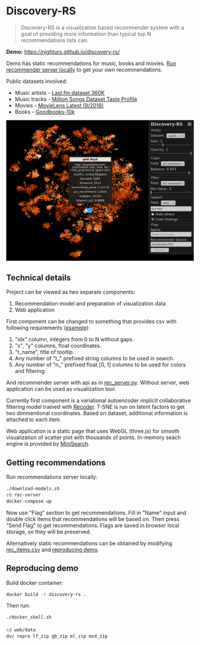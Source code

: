 # Discovery-RS

 > Discovery-RS is a visualization based recommender system with a goal of providing more information than typical top N recommendations lists can.


**Demo:** https://nighturs.github.io/discovery-rs/

Demo has static recommendations for music, books and movies. [Run recommender server locally](#getting-recommendations) to get your own recommendations. 

Public datasets involved:

- Music artists - [Last.fm dataset 360K](http://ocelma.net/MusicRecommendationDataset/lastfm-360K.html)
- Music tracks - [Million Songs Dataset Taste Profile](http://millionsongdataset.com/tasteprofile/)
- Movies - [MovieLens Latest (9/2018)](https://grouplens.org/datasets/movielens/latest)
- Books - [Goodbooks-10k](http://fastml.com/goodbooks-10k-a-new-dataset-for-book-recommendations/)

![discovery-rs.jpg](https://raw.githubusercontent.com/NighTurs/discovery-rs/gh-pages/discovery-rs.jpg)

## Technical details

Project can be viewed as two separate components:

1. Recommendation model and preparation of visualization data
2. Web application

First component can be changed to something that provides csv with following requirements ([example](https://raw.githubusercontent.com/NighTurs/discovery-rs/gh-pages/data/gb.zip)):

1. "idx" column, integers from 0 to N without gaps.
2. "x", "y" columns, float coordinates.
3. "t_name", title of tooltip.
4. Any number of "t_" prefixed string columns to be used in search.
5. Any number of "n_" prefixed float [0, 1] columns to be used for colors and filtering.

And recommender server with api as in [rec_server.py](rec-server/rec_server.py). Without server, web application can be used as visualization tool.

Currently first component is a variational autoencoder implicit collaborative filtering model trained with [Recoder](https://github.com/amoussawi/recoder). T-SNE is run on latent factors to get two dimmentional coordinates. Based on dataset, additional information is attached to each item.

Web application is a static page that uses WebGL (three.js) for smooth visualization of scatter plot with thousands of points. In-memory seach engine is provided by [MiniSearch](https://github.com/lucaong/minisearch).

## Getting recommendations

Run recommendations server locally:

```bash
./download-models.sh
cd rec-server
docker-compose up
```

Now use "Flag" section to get recommendations. Fill in "Name" input and double click items that recommendations will be based on. Then press "Send Flag" to get recommendations. Flags are saved in browser local storage, so they will be preserved.

Alternatively static recommendations can be obtained by modifying [rec_items.csv](data/processed/lf/rec_items.csv) and [reproducing demo](#reproducing-demo).

## Reproducing demo

Build docker container:

```bash
docker build -t discovery-rs .
```

Then run:

```bash
./docker_shell.sh

cd web/data
dvc repro lf_zip gb_zip ml_zip msd_zip
```
